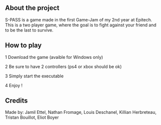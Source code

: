 
## About the project

S-PASS is a game made in the first Game-Jam of my 2nd year at Epitech.
This is a two player game, where the goal is to fight against your friend and to be the last to survive.

## How to play

 1 Download the game (avaible for Windows only)

 2 Be sure to have 2 controllers (ps4 or xbox should be ok)

 3 Simply start the executable 

 4 Enjoy !


## Credits

Made by: Jamil Ettel,
	 Nathan Fromage,
	 Louis Deschanel,
	 Killian Herbreteau,
	 Tristan Bouillot,
	 Eliot Boyer
